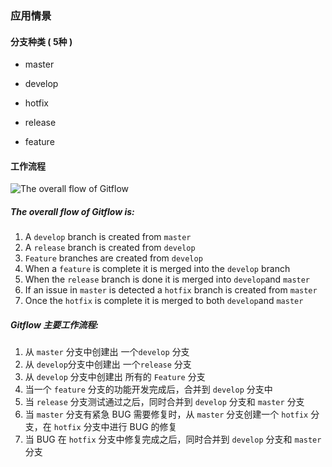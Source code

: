 ### 应用情景

#### 分支种类 ( 5种 )

- master

- develop

- hotfix

- release

- feature


#### 工作流程

![The overall flow of Gitflow](https://wac-cdn.atlassian.com/dam/jcr:61ccc620-5249-4338-be66-94d563f2843c/05%20(2).svg?cdnVersion=kn)



##### The overall flow of Gitflow is:

1. A `develop` branch is created from `master`
2. A `release` branch is created from `develop`
3. `Feature` branches are created from `develop`
4. When a `feature` is complete it is merged into the `develop` branch
5. When the `release` branch is done it is merged into `develop`and `master`
6. If an issue in `master` is detected a `hotfix` branch is created from `master`
7. Once the `hotfix` is complete it is merged to both `develop`and `master`

##### Gitflow 主要工作流程:

1. 从 `master` 分支中创建出 一个`develop` 分支
2. 从 `develop`分支中创建出 一个`release` 分支
3. 从 `develop` 分支中创建出 所有的 `Feature` 分支
4. 当一个 `feature` 分支的功能开发完成后，合并到 `develop` 分支中
5. 当 `release` 分支测试通过之后，同时合并到 `develop` 分支和 `master` 分支
6. 当 `master` 分支有紧急 BUG 需要修复时，从 `master` 分支创建一个 `hotfix` 分支，在 `hotfix` 分支中进行 BUG 的修复
7. 当 BUG 在 `hotfix` 分支中修复完成之后，同时合并到 `develop` 分支和 `master` 分支

